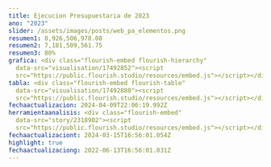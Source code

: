 ```yaml
---
title: Ejecucion Presupuestaria de 2023
ano: "2023"
slider: /assets/images/posts/web_pa_elementos.png
resumen1: 8,926,506,978.08
resumen2: 7,181,509,561.75
resumen3: 80%
grafica: <div class="flourish-embed flourish-hierarchy"
  data-src="visualisation/17492852"><script
  src="https://public.flourish.studio/resources/embed.js"></script></div>
tabla: <div class="flourish-embed flourish-table"
  data-src="visualisation/17492880"><script
  src="https://public.flourish.studio/resources/embed.js"></script></div>
fechaactualizacion: 2024-04-09T22:06:19.992Z
herramientaanalisis: <div class="flourish-embed"
  data-src="story/2318902"><script
  src="https://public.flourish.studio/resources/embed.js"></script></div>
fechaactualizaciont: 2024-03-15T16:56:01.054Z
highlight: true
fechaactualizaciong: 2022-06-13T16:56:01.031Z
---
```

